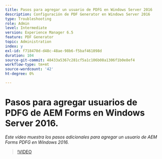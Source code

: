 ```yaml
---
title: Pasos para agregar un usuario de PDFG en Windows Server 2016
description: Configuración de PDF Generator en Windows Server 2016
type: Troubleshooting
role: Admin
level: Intermediate
version: Experience Manager 6.5
feature: PDF Generator
topic: Administration
index: y
exl-id: f718470d-d48c-48ae-98b6-f5baf461098d
duration: 104
source-git-commit: 48433a5367c281cf5a1c106b08a1306f1b0e8ef4
workflow-type: tm+mt
source-wordcount: '42'
ht-degree: 0%

---
```


# Pasos para agregar usuarios de PDFG de AEM Forms en Windows Server 2016.

*Este vídeo muestra los pasos adicionales para agregar un usuario de AEM Forms PDFG en Windows 2016.*

>[!VIDEO](https://video.tv.adobe.com/v/335479?quality=12&learn=on)
